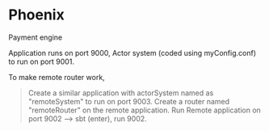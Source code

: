 # Phoenix
Payment engine

Application runs on port 9000, Actor system (coded using myConfig.conf) to run on port 9001.

To make remote router work,
> Create a similar application with actorSystem named as "remoteSystem" to run on port 9003.
> Create a router named "remoteRouter" on the remote application.
> Run Remote application on port 9002 --> sbt (enter), run 9002.
